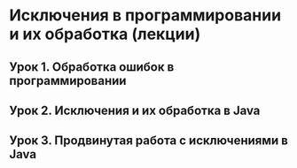 # Исключения в программировании и их обработка (лекции)
## Урок 1. Обработка ошибок в программировании
## Урок 2. Исключения и их обработка в Java
## Урок 3. Продвинутая работа с исключениями в Java